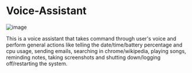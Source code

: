 # Voice-Assistant
![image](https://user-images.githubusercontent.com/98599230/154797304-bc41b626-a370-4cb0-b3bf-0baeb8d17ec0.png)

This is a voice assistant that takes command through user's voice and perform general actions like telling the date/time/battery percentage and cpu usage, sending emails, searching in chrome/wikipedia, playing songs, reminding notes, taking screenshots and shutting down/logging off/restarting the system.
